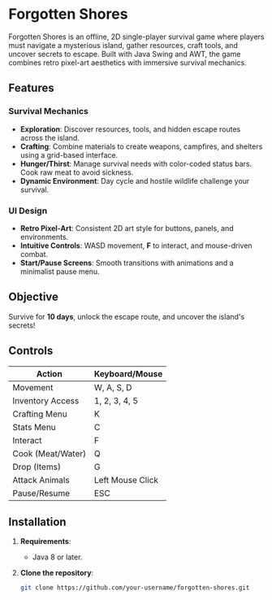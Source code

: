 # Forgotten Shores

Forgotten Shores is an offline, 2D single-player survival game where players must navigate a mysterious island, gather resources, craft tools, and uncover secrets to escape. Built with Java Swing and AWT, the game combines retro pixel-art aesthetics with immersive survival mechanics.

## Features

### Survival Mechanics
- **Exploration**: Discover resources, tools, and hidden escape routes across the island.
- **Crafting**: Combine materials to create weapons, campfires, and shelters using a grid-based interface.
- **Hunger/Thirst**: Manage survival needs with color-coded status bars. Cook raw meat to avoid sickness.
- **Dynamic Environment**: Day cycle and hostile wildlife challenge your survival.

### UI Design
- **Retro Pixel-Art**: Consistent 2D art style for buttons, panels, and environments.
- **Intuitive Controls**: WASD movement, **F** to interact, and mouse-driven combat.
- **Start/Pause Screens**: Smooth transitions with animations and a minimalist pause menu.

## Objective
Survive for **10 days**, unlock the escape route, and uncover the island's secrets!

## Controls

| Action            | Keyboard/Mouse   |
|-------------------|------------------|
| Movement          | W, A, S, D       |
| Inventory Access  | 1, 2, 3, 4, 5    |
| Crafting Menu     | K                |
| Stats Menu        | C                |
| Interact          | F                |
| Cook (Meat/Water) | Q                |
| Drop (Items)      | G                |
| Attack Animals    | Left Mouse Click |
| Pause/Resume      | ESC              |

## Installation

1. **Requirements**:
   - Java 8 or later.

2. **Clone the repository**:
   ```bash
   git clone https://github.com/your-username/forgotten-shores.git

